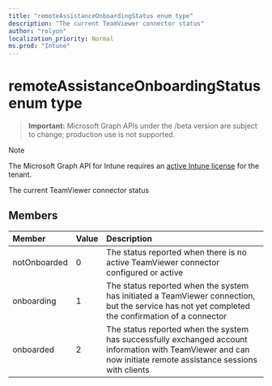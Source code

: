 ```yaml
---
title: "remoteAssistanceOnboardingStatus enum type"
description: "The current TeamViewer connector status"
author: "rolyon"
localization_priority: Normal
ms.prod: "Intune"
---
```


# remoteAssistanceOnboardingStatus enum type

> **Important:** Microsoft Graph APIs under the /beta version are subject to change; production use is not supported.

> [!NOTE]
> The Microsoft Graph API for Intune requires an [active Intune license](https://go.microsoft.com/fwlink/?linkid=839381) for the tenant.

The current TeamViewer connector status

## Members
|Member|Value|Description|
|:---|:---|:---|
|notOnboarded|0|The status reported when there is no active TeamViewer connector configured or active|
|onboarding|1|The status reported when the system has initiated a TeamViewer connection, but the service has not yet completed the confirmation of a connector|
|onboarded|2|The status reported when the system has successfully exchanged account information with TeamViewer and can now initiate remote assistance sessions with clients|





